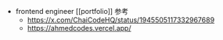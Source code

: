 - frontend engineer [[portfolio]] 参考
	- https://x.com/ChaiCodeHQ/status/1945505117332967689
	- https://ahmedcodes.vercel.app/